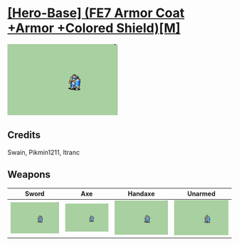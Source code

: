 # [\[Hero-Base\] \(FE7 Armor Coat +Armor +Colored Shield\)\[M\]](../%5BHero-Base%5D%20(FE7%20Armor%20Coat%20+Armor%20+Colored%20Shield)%5BM%5D)

<img src="./1.%20Sword/Sword_000.png" alt="[Hero-Base] (FE7 Armor Coat +Armor +Colored Shield)[M] standing" />

## Credits

Swain, Pikmin1211, ltranc

## Weapons


|Sword |Axe |Handaxe |Unarmed |
|  :---: | :---: | :---: | :---: |
| <img alt="Sword animation" src="./1.%20Sword/Sword.gif" /> | <img alt="Axe animation" src="./3.%20Axe/Axe.gif" /> | <img alt="Handaxe animation" src="./4.%20Handaxe/Handaxe.gif" /> | <img alt="Unarmed animation" src="./8.%20Unarmed/Unarmed.gif" /> |
